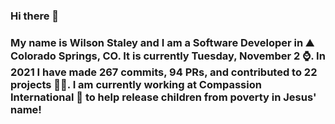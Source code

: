 ### Hi there 👋

### My name is Wilson Staley and I am a Software Developer in ⛰ Colorado Springs, CO.  It is currently Tuesday, November 2 ⌚. In 2021 I have made 267 commits, 94 PRs, and contributed to 22 projects 👨‍💻. I am currently working at Compassion International 🏢 to help release children from poverty in Jesus' name!